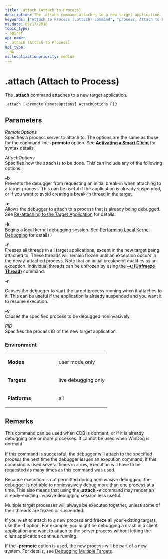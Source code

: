 ```yaml
---
title: .attach (Attach to Process)
description: The .attach command attaches to a new target application.
keywords: ["Attach to Process (.attach) command", "process, Attach to Process (.attach) command", ".attach (Attach to Process) Windows Debugging"]
ms.date: 09/17/2018
topic_type:
- apiref
api_name:
- .attach (Attach to Process)
api_type:
- NA
ms.localizationpriority: medium
---
```


# .attach (Attach to Process)


The **.attach** command attaches to a new target application.

```dbgcmd    
.attach [-premote RemoteOptions] AttachOptions PID
```

## <span id="ddk_meta_attach_to_process_dbg"></span><span id="DDK_META_ATTACH_TO_PROCESS_DBG"></span>Parameters


<span id="_______RemoteOptions______"></span><span id="_______remoteoptions______"></span><span id="_______REMOTEOPTIONS______"></span> *RemoteOptions*   
Specifies a process server to attach to. The options are the same as those for the command line **-premote** option. See [**Activating a Smart Client**](activating-a-smart-client.md) for syntax details.

<span id="_______AttachOptions______"></span><span id="_______attachoptions______"></span><span id="_______ATTACHOPTIONS______"></span> *AttachOptions*   
Specifies how the attach is to be done. This can include any of the following options:

<span id="-b"></span><span id="-B"></span>**-b**  
Prevents the debugger from requesting an initial break-in when attaching to a target process. This can be useful if the application is already suspended, or if you want to avoid creating a break-in thread in the target.

<span id="-e"></span><span id="-E"></span>**-e**  
Allows the debugger to attach to a process that is already being debugged. See [Re-attaching to the Target Application](reattaching-to-the-target-application.md) for details.

<span id="-k"></span><span id="-K"></span>**-k**  
Begins a local kernel debugging session. See [Performing Local Kernel Debugging](performing-local-kernel-debugging.md) for details.

<span id="-f"></span><span id="-F"></span>**-f**  
Freezes all threads in all target applications, except in the new target being attached to. These threads will remain frozen until an exception occurs in the newly-attached process. Note that an initial breakpoint qualifies as an exception. Individual threads can be unfrozen by using the [**~u (Unfreeze Thread)**](-u--unfreeze-thread-.md) command.

<span id="-r"></span><span id="-R"></span>**-r**  

Causes the debugger to start the target process running when it attaches to it. This can be useful if the application is already suspended and you want it to resume execution.

<span id="-v"></span><span id="-V"></span>**-v**  
Causes the specified process to be debugged noninvasively.

<span id="_______PID______"></span><span id="_______pid______"></span> *PID*   
Specifies the process ID of the new target application.

### <span id="Environment"></span><span id="environment"></span><span id="ENVIRONMENT"></span>Environment

<table>
<colgroup>
<col width="50%" />
<col width="50%" />
</colgroup>
<tbody>
<tr class="odd">
<td align="left"><p><strong>Modes</strong></p></td>
<td align="left"><p>user mode only</p></td>
</tr>
<tr class="even">
<td align="left"><p><strong>Targets</strong></p></td>
<td align="left"><p>live debugging only</p></td>
</tr>
<tr class="odd">
<td align="left"><p><strong>Platforms</strong></p></td>
<td align="left"><p>all</p></td>
</tr>
</tbody>
</table>

 

## Remarks

This command can be used when CDB is dormant, or if it is already debugging one or more processes. It cannot be used when WinDbg is dormant.

If this command is successful, the debugger will attach to the specified process the next time the debugger issues an execution command. If this command is used several times in a row, execution will have to be requested as many times as this command was used.

Because execution is not permitted during noninvasive debugging, the debugger is not able to noninvasively debug more than one process at a time. This also means that using the **.attach -v** command may render an already-existing invasive debugging session less useful.

Multiple target processes will always be executed together, unless some of their threads are frozen or suspended.

If you wish to attach to a new process and freeze all your existing targets, use the **-f** option. For example, you might be debugging a crash in a client application and want to attach to the server process without letting the client application continue running.

If the **-premote** option is used, the new process will be part of a new system. For details, see [Debugging Multiple Targets](debugging-multiple-targets.md).

 

 





